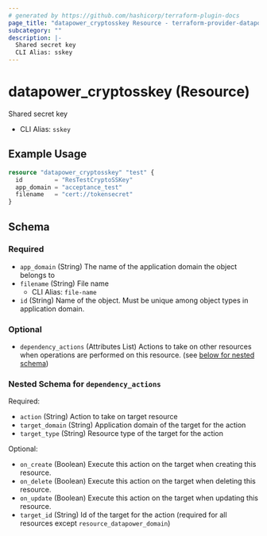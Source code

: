 ```yaml
---
# generated by https://github.com/hashicorp/terraform-plugin-docs
page_title: "datapower_cryptosskey Resource - terraform-provider-datapower"
subcategory: ""
description: |-
  Shared secret key
  CLI Alias: sskey
---
```


# datapower_cryptosskey (Resource)

Shared secret key
  - CLI Alias: `sskey`

## Example Usage

```terraform
resource "datapower_cryptosskey" "test" {
  id         = "ResTestCryptoSSKey"
  app_domain = "acceptance_test"
  filename   = "cert://tokensecret"
}
```

<!-- schema generated by tfplugindocs -->
## Schema

### Required

- `app_domain` (String) The name of the application domain the object belongs to
- `filename` (String) File name
  - CLI Alias: `file-name`
- `id` (String) Name of the object. Must be unique among object types in application domain.

### Optional

- `dependency_actions` (Attributes List) Actions to take on other resources when operations are performed on this resource. (see [below for nested schema](#nestedatt--dependency_actions))

<a id="nestedatt--dependency_actions"></a>
### Nested Schema for `dependency_actions`

Required:

- `action` (String) Action to take on target resource
- `target_domain` (String) Application domain of the target for the action
- `target_type` (String) Resource type of the target for the action

Optional:

- `on_create` (Boolean) Execute this action on the target when creating this resource.
- `on_delete` (Boolean) Execute this action on the target when deleting this resource.
- `on_update` (Boolean) Execute this action on the target when updating this resource.
- `target_id` (String) Id of the target for the action (required for all resources except `resource_datapower_domain`)
